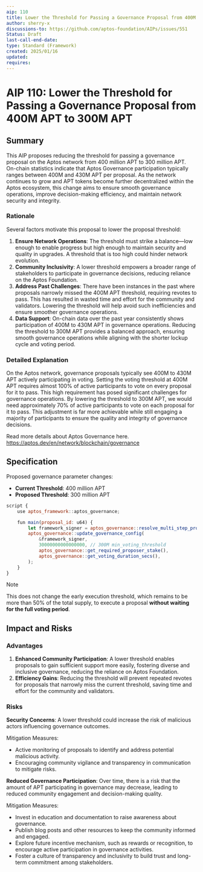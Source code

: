 ```yaml
---
aip: 110
title: Lower the Threshold for Passing a Governance Proposal from 400M APT to 300M APT
author: sherry-x
discussions-to: https://github.com/aptos-foundation/AIPs/issues/551
Status: Draft
last-call-end-date:
type: Standard (Framework)
created: 2025/01/16
updated: 
requires:
---
```


# AIP 110: Lower the Threshold for Passing a Governance Proposal from 400M APT to 300M APT

## Summary

This AIP proposes reducing the threshold for passing a governance proposal on the Aptos network from 400 million APT to 300 million APT. On-chain statistics indicate that Aptos Governance participation typically ranges between 400M and 430M APT per proposal. As the network continues to grow and APT tokens become further decentralized within the Aptos ecosystem, this change aims to ensure smooth governance operations, improve decision-making efficiency, and maintain network security and integrity.

### Rationale

Several factors motivate this proposal to lower the proposal threshold:

1. **Ensure Network Operations**: The threshold must strike a balance—low enough to enable progress but high enough to maintain security and quality in upgrades. A threshold that is too high could hinder network evolution.
2. **Community Inclusivity**: A lower threshold empowers a broader range of stakeholders to participate in governance decisions, reducing reliance on the Aptos Foundation.
3. **Address Past Challenges**: There have been instances in the past where proposals narrowly missed the 400M APT threshold, requiring revotes to pass. This has resulted in wasted time and effort for the community and validators. Lowering the threshold will help avoid such inefficiencies and ensure smoother governance operations.
4. **Data Support**: On-chain data over the past year consistently shows participation of 400M to 430M APT in governance operations. Reducing the threshold to 300M APT provides a balanced approach, ensuring smooth governance operations while aligning with the shorter lockup cycle and voting period.

### Detailed Explanation

On the Aptos network, governance proposals typically see 400M to 430M APT actively participating in voting. Setting the voting threshold at 400M APT requires almost 100% of active participants to vote on every proposal for it to pass. This high requirement has posed significant challenges for governance operations. By lowering the threshold to 300M APT, we would need approximately 70% of active participants to vote on each proposal for it to pass. This adjustment is far more achievable while still engaging a majority of participants to ensure the quality and integrity of governance decisions.

Read more details about Aptos Governance here. https://aptos.dev/en/network/blockchain/governance

## Specification

Proposed governance parameter changes:

- **Current Threshold**: 400 million APT
- **Proposed Threshold**: 300 million APT

```jsx
script {
    use aptos_framework::aptos_governance;

    fun main(proposal_id: u64) {
        let framework_signer = aptos_governance::resolve_multi_step_proposal(proposal_id, @0x1, vector::empty<u8>());
        aptos_governance::update_governance_config(
            &framework_signer,
            30000000000000000, // 300M min_voting_threshold
            aptos_governance::get_required_proposer_stake(),
            aptos_governance::get_voting_duration_secs(),
        );
    }
}
```

> [!NOTE]
> This does not change the early execution threshold, which remains to be more than 50% of the total supply, to execute a proposal **without waiting for the full voting period**.


## Impact and Risks

### Advantages

1. **Enhanced Community Participation**: A lower threshold enables proposals to gain sufficient support more easily, fostering diverse and inclusive governance, reducing the reliance on Aptos Foundation.
2. **Efficiency Gains**: Reducing the threshold will prevent repeated revotes for proposals that narrowly miss the current threshold, saving time and effort for the community and validators.

### Risks

**Security Concerns**: A lower threshold could increase the risk of malicious actors influencing governance outcomes.

Mitigation Measures:

- Active monitoring of proposals to identify and address potential malicious activity.
- Encouraging community vigilance and transparency in communication to mitigate risks.

**Reduced Governance Participation**: Over time, there is a risk that the amount of APT participating in governance may decrease, leading to reduced community engagement and decision-making quality.

Mitigation Measures:

- Invest in education and documentation to raise awareness about governance.
- Publish blog posts and other resources to keep the community informed and engaged.
- Explore future incentive mechanism, such as rewards or recognition, to encourage active participation in governance activities.
- Foster a culture of transparency and inclusivity to build trust and long-term commitment among stakeholders.
